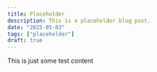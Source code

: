 ```yaml
---
title: Placeholder
description: This is a placeholder blog post.
date: "2025-05-03"
tags: ["placeholder"]
draft: true
---
```


This is just some test content

